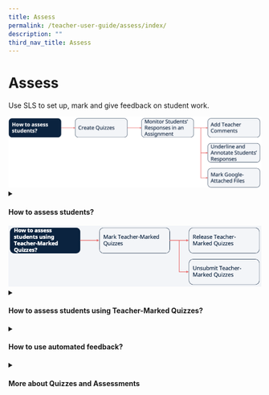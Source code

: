 ```yaml
---
title: Assess
permalink: /teacher-user-guide/assess/index/
description: ""
third_nav_title: Assess
---
```

<h1>Assess</h1>
<p>Use SLS to set up, mark and give feedback on student work.</p>

<img src="/images/2Teacher/Flow-Assess1.png">

<details>
 <summary><h4>How to assess students?</h4></summary>
 <ul>
    <li><a target="_blank" href="/teacher-user-guide/assess/create-quizzes/">(1) Create Quizzes (New)</a></li>
    <li><a target="_blank" href="/teacher-user-guide/assess/monitor-students-responses-in-an-assignment/">(2) Monitor Students' Responses in an Assignment</a></li>
    <li><a target="_blank" href="/teacher-user-guide/assess/add-teacher-comments/">(3a) Add Teacher Comments</a></li>
    <li><a target="_blank" href="/teacher-user-guide/assess/annotate-underline-students-responses/">(3b) Annotate (Underline) Students' Responses</a></li>
    <li><a target="_blank" href="/teacher-user-guide/assess/mark-google-attached-files/">(3c) Mark Google-Attached Files</a></li>
  </ul>
</details>

<img src="/images/2Teacher/Flow-Assess2.png">

<details>
 <summary><h4>How to assess students using Teacher-Marked Quizzes?</h4></summary>
<ul>
    <li><a target="_blank" href="/teacher-user-guide/assess/mark-teacher-marked-quizzes/">(1) Mark Teacher-Marked Quizzes</a></li>
    <li><a target="_blank" href="/teacher-user-guide/assess/release-teacher-marked-quizzes/">(2a) Release Teacher-Marked Quizzes</a></li>
    <li><a target="_blank" href="/teacher-user-guide/assess/unsubmit-teacher-marked-quizzes/">(2b) Unsubmit Teacher-Marked Quizzes</a></li>
  </ul>
</details>
<details>
 <summary><h4>How to use automated feedback?</h4></summary>
<ul>
    <li><a href="/teacher-user-guide/assess/add-mathematics-feedback-assistant/" target="_blank">Add Mathematics Feedback Assistant</a></li>
  </ul>
</details>
<details>
 <summary><h4>More about Quizzes and Assessments</h4></summary>
<ul>
    <li><a target="_blank" href="/teacher-user-guide/assess/view-assignments/">View Assignments</a></li>
    <li><a target="_blank" href="/teacher-user-guide/assess/edit-quizzes/">Edit Quizzes (New)</a></li>
    <li><a target="_blank" href="/teacher-user-guide/assess/set-assignments-as-assessments/">Set Assignments as Assessments</a></li>
    <li><a target="_blank" href="/teacher-user-guide/assess/add-and-view-passcodes/">Add and View Passcodes</a></li>
    <li><a target="_blank" href="/teacher-user-guide/assess/view-students-notes/">View Students' Notes</a></li>
    <li><a target="_blank" href="/teacher-user-guide/assess/mark-assignments-as-complete-and-incomplete/">Mark Assignments as Complete and Incomplete</a></li>
  </ul>
</details>